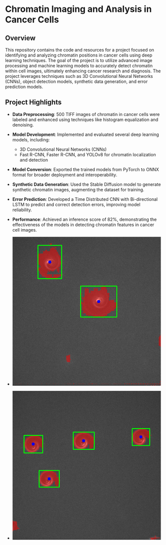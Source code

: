 # Chromatin Imaging and Analysis in Cancer Cells

## Overview
This repository contains the code and resources for a project focused on identifying and analyzing chromatin positions in cancer cells using deep learning techniques. The goal of the project is to utilize advanced image processing and machine learning models to accurately detect chromatin within cell images, ultimately enhancing cancer research and diagnosis. The project leverages techniques such as 3D Convolutional Neural Networks (CNNs), object detection models, synthetic data generation, and error prediction models.

## Project Highlights
- **Data Preprocessing**: 500 TIFF images of chromatin in cancer cells were labeled and enhanced using techniques like histogram equalization and denoising.
- **Model Development**: Implemented and evaluated several deep learning models, including:
  - 3D Convolutional Neural Networks (CNNs)
  - Fast R-CNN, Faster R-CNN, and YOLOv8 for chromatin localization and detection
- **Model Conversion**: Exported the trained models from PyTorch to ONNX format for broader deployment and interoperability.
- **Synthetic Data Generation**: Used the Stable Diffusion model to generate synthetic chromatin images, augmenting the dataset for training.
- **Error Prediction**: Developed a Time Distributed CNN with Bi-directional LSTM to predict and correct detection errors, improving model reliability.
- **Performance**: Achieved an inference score of 82%, demonstrating the effectiveness of the models in detecting chromatin features in cancer cell images.

- ![Sample Results using MaskRCNN](output_1.11.22_SPP_Fov1_1_NDTiffStack.tif_last_overlay.png)
- ![Sample Results using MaskRCNN](output_1.11.22_SPP_Fov8_1_NDTiffStack.tif_1_overlay.png)


